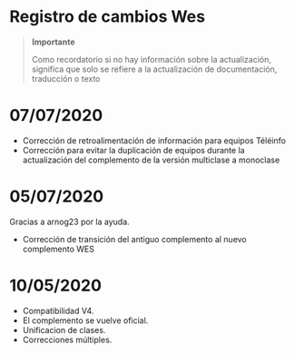 # Registro de cambios Wes

>**Importante**
>
>Como recordatorio si no hay información sobre la actualización, significa que solo se refiere a la actualización de documentación, traducción o texto

# 07/07/2020

- Corrección de retroalimentación de información para equipos Téléinfo
- Corrección para evitar la duplicación de equipos durante la actualización del complemento de la versión multiclase a monoclase

# 05/07/2020

Gracias a arnog23 por la ayuda.
- Corrección de transición del antiguo complemento al nuevo complemento WES

# 10/05/2020

- Compatibilidad V4.
- El complemento se vuelve oficial.
- Unificacion de clases.
- Correcciones múltiples.
